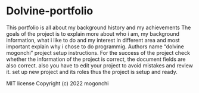 # Dolvine-portfolio
This portfolio is all about my background history and my achievements
The goals of the project is to explain more about who i am, my background information, what i like to do and my interest in different area and most important explain why i chose to do programmig. 
Authors name “dolvine mogonchi” project setup instructions. 
For the success of the project check whether the information of the project is correct, the document fields are also correct. also you have to edit your project to avoid mistakes and review it. set up new project and its roles thus the project is setup and ready. 

MIT license Copyright (c) 2022 mogonchi
